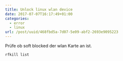 ```yaml
---
title: Unlock linux wlan device
date: 2017-07-07T16:17:49+01:00
categories:
  - error
  - linux
url: /post/uuid/468fbd5a-7d07-5e09-abf2-2693e9095223
---
```


Prüfe ob soft blocked der wlan Karte an ist.

```bash
rfkill list
```
